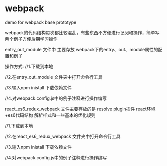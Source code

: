 # webpack
demo for webpack base prototype

webpack的代码结构每次都比较混乱，有些东西不方便进行记阅和操作，简单写两个例子方便后期学习操作

entry_out_module 文件中 主要存放 webpack下的entry、out、module属性的配置和例子

操作方式:
 //1.下载到本地 

 //2.在entry_out_module 文件夹中打开命令行工具

 //3.输入npm inistall    下载依赖文件

 //4.对webpack.config.js中的例子注释进行操作编写


 react_es6_redux_webpack 文件主要存放的是 resolve plugin插件 react环境+es6代码结构 解析样式和一些基本的优化规则

//1.下载到本地 

 //2.在react_es6_redux_webpack 文件夹中打开命令行工具

 //3.输入npm inistall    下载依赖文件

 //4.对webpack.config.js中的例子注释进行操作编写


